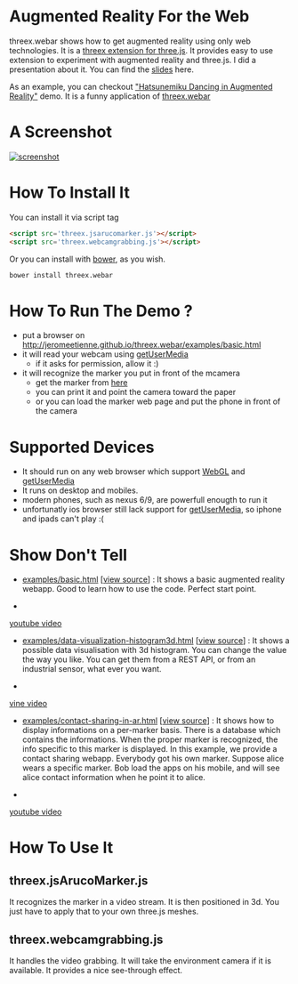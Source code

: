 # Augmented Reality For the Web

threex.webar shows how to get augmented reality using only web technologies.
It is a [threex extension for three.js](http://www.threejsgames.com/extensions/).
It provides easy to use extension to experiment with augmented reality and three.js.
I did a presentation about it. You can find the [slides](http://jeromeetienne.github.io/slides/augmentedrealitywiththreejs/)
here.

As an example, you can checkout ["Hatsunemiku Dancing in Augmented Reality"](https://github.com/jeromeetienne/demo.hatsunemiku-augmentedreality) demo.
It is a funny application of [threex.webar](https://github.com/jeromeetienne/threex.webar)

# A Screenshot
[![screenshot](https://raw.githubusercontent.com/jeromeetienne/threex.webar/master/examples/images/screenshot-threex-webar-512x512.jpg)](http://jeromeetienne.github.io/threex.webar/examples/basic.html)

# How To Install It

You can install it via script tag

```html
<script src='threex.jsarucomarker.js'></script>
<script src='threex.webcamgrabbing.js'></script>
```

Or you can install with [bower](http://bower.io/), as you wish.

```bash
bower install threex.webar
```

# How To Run The Demo ?
- put a browser on http://jeromeetienne.github.io/threex.webar/examples/basic.html
- it will read your webcam using [getUserMedia](https://developer.mozilla.org/en-US/docs/Web/API/Navigator/getUserMedia)
  - if it asks for permission, allow it :)
- it will recognize the marker you put in front of the mcamera
  - get the marker from [here](http://jeromeetienne.github.io/threex.webar/marker/image-marker-265.html)
  - you can print it and point the camera toward the paper
  - or you can load the marker web page and put the phone in front of the camera

# Supported Devices
- It should run on any web browser which support
[WebGL](http://caniuse.com/#feat=webgl)
and
[getUserMedia](http://caniuse.com/#feat=stream)
- It runs on desktop and mobiles.
- modern phones, such as nexus 6/9, are powerfull enougth to run it
- unfortunatly ios browser still lack support
  for [getUserMedia](http://caniuse.com/#feat=stream), so iphone and ipads can't play :(

# Show Don't Tell
* [examples/basic.html](http://jeromeetienne.github.io/threex.webar/examples/basic.html)
\[[view source](https://github.com/jeromeetienne/threex.webar/blob/master/examples/basic.html)\] :
It shows a basic augmented reality webapp. Good to learn how to use the code. Perfect start point.
-
[youtube video](https://www.youtube.com/watch?v=fz9bmOfYvG0)
* [examples/data-visualization-histogram3d.html](http://jeromeetienne.github.io/threex.webar/examples/data-visualization-histogram3d.html)
\[[view source](https://github.com/jeromeetienne/threex.webar/blob/master/examples/data-visualization-histogram3d.html)\] :
It shows a possible data visualisation with 3d histogram. You can change the value the way you like. You can get them from a REST API, or from an industrial sensor, what ever you want.
-
[vine video](https://vine.co/v/ei1TDWLrYiX)
* [examples/contact-sharing-in-ar.html](http://jeromeetienne.github.io/threex.webar/examples/contact-sharing-in-ar.html)
\[[view source](https://github.com/jeromeetienne/threex.webar/blob/master/examples/contact-sharing-in-ar.html)\] :
It shows how to display informations on a per-marker basis.
There is a database which contains the informations. When the proper marker is recognized, the info specific to this marker is displayed. In this example, we provide a contact sharing webapp. Everybody got his own marker. Suppose alice wears a specific marker. Bob load the apps on his mobile, and will see alice contact information when he point it to alice.
-
[youtube video](https://www.youtube.com/watch?v=wrMX_FH2hsc)

# How To Use It

## threex.jsArucoMarker.js
It recognizes the marker in a video stream.
It is then positioned in 3d.
You just have to apply that to your own three.js meshes.

## threex.webcamgrabbing.js
It handles the video grabbing.
It will take the environment camera if it is available.
It provides a nice see-through effect.
